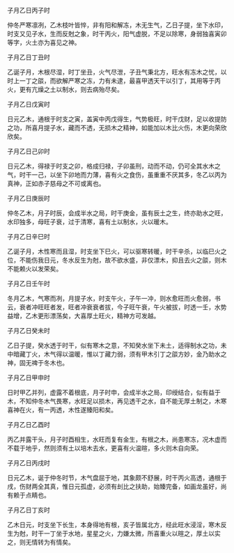子月乙日丙子时

仲冬严寒凛冽，乙木枝叶皆悴，非有阳和解冻，木无生气，乙日子提，坐下水印，时支又见子水，生而反尅之象，时干丙火，阳气虚脱，不足以除寒，身弱独喜寅卯等字，火土亦为喜见之神。

子月乙日丁丑时

乙诞子月，木根尽湿，时丁坐丑，火气尽泄，子丑气秉北方，旺水有冻木之忧，以时上一丁之燄，而欲解严寒之冻，力有未逮，最喜甲透天干以引丁，其用等于丙火，更有亢燥之土以制水，则去病殆尽矣。

子月乙日戊寅时

日元乙木，通根于时支之寅，盖寅中丙戊得生，气势极旺，时干戊财，足以收提防之功，所喜月提子水，藏而不透，无损木之精神，如能加以木比火伤，木更向荣欣欣矣。

子月乙日己卯时

日元乙木，得禄于时支之卯，格成归禄，子卯虽刑，动而不动，仍可全其水木之气，时干一己，以坐下卯地而力薄，喜有火之食伤，虽重重不厌其多，冬乙以丙为真神，正如赤子慈母之不可或离也。

子月乙日庚辰时

仲冬乙木，月子时辰，会成半水之局，时干庚金，虽有辰土之生，终亦助水之旺，水印独多，母旺子衰，过于清寒，喜有土以制水，火以暖木。

子月乙日辛巳时

乙诞子月，木性寒而且湿，时支坐下巳火，可以驱寒转暖，时干辛杀，以临巳火之位，不能伤我日元，冬水反生为尅，故不欲水盛，非仅漂木，抑且去火之燄，则木不能赖火以发荣矣。

子月乙日壬午时

冬月乙木，气寒而冽，月提子水，时支午火，子午一冲，则水愈旺而火愈弱，书云，衰者冲旺旺者发，旺者冲衰衰者拔，今子旺午衰，午火被拔，时透一壬，水势益增，乙木更形漂荡矣，大喜厚土旺火，精神方可发越。

子月乙日癸未时

乙日子提，癸水透于时干，似有寒木之意，不知癸水坐下未土，适得制水之功，未中暗藏丁火，木气得以温暖，惟以丁藏力弱，须有甲木引丁之燄方妙，金乃助水之神，固无禆于冬木也。

子月乙日甲申时

日时甲乙并列，虚露不着根底，月子时申，会成半水之局，印绶结合，似有益于木，不知仲冬木气畏寒，水旺足以损木，再见透干之水，自不能无厚土制之，木寒喜神在火，有一丙透，木性遂臻阳和矣。

子月乙日乙酉时

丙乙并露干头，月子时酉相生，水旺而复有金生，有根之木，尚患寒冻，况木虚而不载于地乎，然则须有土以培木去水，更喜有火温暄，多火则木自向荣。

子月乙日丙戌时

日元乙木，诞于仲冬时节，木气盘屈于地，其象颇不舒展，时干丙火高透，通根于戌，伤财两全其真，惟日元孤虚，必须有刦比之扶助，始臻完备，如画龙虽好，尚有赖于点睛也。

子月乙日丁亥时

乙木日元，时支坐下长生，本身得地有根，亥子皆属北方，经此旺水浸淫，寒木反生为尅，时干一丁坐于水地，星星之火，力嫌太微，所喜重火以暄之，厚土以实之，则无情转为有情矣。

